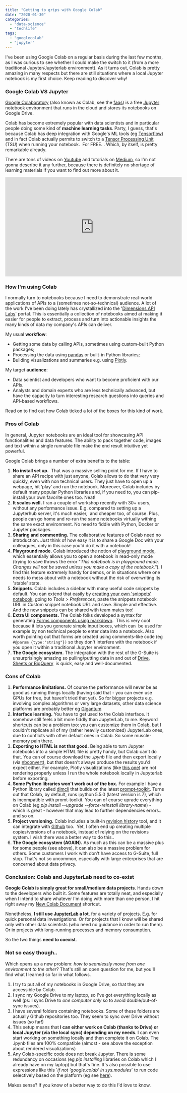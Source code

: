 ```yaml
---
title: "Getting to grips with Google Colab"
date: "2020-01-30"
categories: 
  - "data-science"
  - "techlife"
tags: 
  - "googlecolab"
  - "jupyter"
---
```


I've been using Google Colab on a regular basis during the last few months, as I was curious to see whether I could make the switch to it (from a more traditional Jupyter/Jupyterlab environment). As it turns out, Colab is pretty amazing in many respects but there are still situations where a local Jupyter notebook is my first choice. Keep reading to discover why!

### Google Colab VS Jupyter

[Google Colaboratory](https://colab.research.google.com/) (also known as Colab, see the [faqs](https://research.google.com/colaboratory/faq.html)) is a free [Jupyter](https://en.wikipedia.org/wiki/Project_Jupyter) notebook environment that runs in the cloud and stores its notebooks on Google Drive.

Colab has become extremely popular with data scientists and in particular people doing some kind of **machine learning tasks**. Party, I guess, that's because Colab has deep integration with Google's ML tools (eg [Tensorflow](https://en.wikipedia.org/wiki/TensorFlow)) and in fact Colab actually permits to switch to a [Tensor Processing Unit](https://en.wikipedia.org/wiki/Tensor_processing_unit) (TSU) when running your notebook.  For FREE. . Which, by itself, is pretty remarkable already.

There are tons of videos on [Youtube](https://www.youtube.com/results?search_query=google+colab) and tutorials on [Medium](https://towardsdatascience.com/search?q=google%20colab), so I'm not gonna describe it any further, because there is definitely no shortage of learning materials if you want to find out more about it.

<iframe width="560" height="315" src="https://www.youtube.com/embed/inN8seMm7UI?controls=0" title="YouTube video player" frameborder="0" allow="accelerometer; autoplay; clipboard-write; encrypted-media; gyroscope; picture-in-picture" allowfullscreen></iframe>

### How I'm using Colab

I normally turn to notebooks because I need to demonstrate real-world applications of APIs to a (sometimes not-so-technical) audience. A lot of the work I've been doing lately has crystallized into the '[Dimensions API Labs](https://digital-science.github.io/dimensions-api-lab/)' portal. This is essentially a collection of notebooks aimed at making it easier for people to extract, process and turn into actionable insights the many kinds of data my company's APIs can deliver.

My usual **workflow**:

- Getting some data by calling APIs, sometimes using custom-built Python packages;
- Processing the data using [pandas](https://en.wikipedia.org/wiki/Pandas_(software)) or built-in Python libraries;
- Building visualizations and summaries e.g. using [Plotly](https://plot.ly/python/).

My target **audience**:

- Data scientist and developers who want to become proficient with our APIs.
- Analysts and domain experts who are less technically advanced, but have the capacity to turn interesting research questions into queries and API-based workflows.

Read on to find out how Colab ticked a lot of the boxes for this kind of work.

### Pros of Colab

In general, Jupyter notebooks are an ideal tool for showcasing API functionalities and data features. The ability to pack together code, images and text within a single runnable file make the end result intuitive yet powerful.

Google Colab brings a number of extra benefits to the table:

1. **No install set up.**  That was a massive selling point for me. If I have to share an API recipe with just anyone, Colab allows to do that very very quickly, even with non technical users. They just have to open up a webpage, hit ‘play’ and run the notebook. Moreover, Colab includes by default many popular Python libraries and, if you need to, you can pip-install your own favorite ones too. Neat!
2. **It scales well.** I ran a couple of workshop recently with 30+ users, without any performance issue. E.g. compared to setting up a Jupyterhub server, it's much easier,  and cheaper too, of course. Plus, people can go home and re-run the same notebooks virtually withing the same exact environment. No need to fiddle with Python, Docker or Jupyter packages.
3. **Sharing and commenting.** The collaborative features of Colab need no introduction. Just think of how easy it is to share a Google Doc with your colleagues, only in this case you'd do it with a notebook!
4. **Playground mode.** Colab introduced the notion of [playground mode](https://stackoverflow.com/questions/52011084/what-is-playground-mode-in-googles-colaboratory), which essentially allows you to open a notebook in read-only mode (trying to save throws the error "_This notebook is in playground mode. Changes will not be saved unless you make a copy of the notebook."_). I find this feature extremely handy for demos, or in situations where one needs to mess about with a notebook without the risk of overwriting its 'stable' state.
5. **Snippets**. Colab includes a sidebar with many useful code snippets by default. You can extend that easily by [creating your own 'snippets' notebook](https://stackoverflow.com/questions/48760503/is-there-a-way-to-add-your-own-snippets-in-google-colaboratory), going to _Tools > Preferences_, paste the snippets notebook URL in Custom snippet notebook URL and save. Simple and effective. And the new snippets can be shared with team mates too!
6. **Extra UI components.** The Colab folks developed a syntax for generating [Forms components using markdown](https://colab.research.google.com/notebooks/forms.ipynb).  This is very cool because it lets you generate simple input boxes, which can  be used for example by non technical people to enter data into a notebook. Also worth pointing out that forms are created using comments-like code (eg `#@param {type:"string"})` so they don't interfere with the notebook if you open it within a traditional Jupyter environment.
7. **The Google ecosystem.** The integration with the rest of the G-Suite is unsurprisingly amazing so pulling/putting data in and out of [Drive, Sheets or BigQuery](https://colab.research.google.com/notebooks/io.ipynb)  is quick, easy and well-documented.

### Cons of Colab

1. **Performance limitations.** Of course the performance will never be as good as running things locally (having said that - you can even use GPUs for free, but haven’t tried that yet). So for bigger projects e.g. involving complex algorithms or very large datasets, other data science platforms are probably better eg [Gigantum](https://gigantum.com/)
2. **Interface learning.** You have to get used to the Colab interface. It somehow still feels a bit more fiddly than JupyterLab, to me. Keyword shortcuts can be a problem too: you can customize them in Colab, but I couldn't replicate all of my (rather heavily customized) JupyterLab ones, due to conflicts with other default ones in Colab. So some muscle-memory pain there.
3. **Exporting to HTML is not that good.** Being able to turn Jupyter notebooks into a simple HTML file is pretty handy, but Colab can't do that. You can of course download the ._ipynb_ file and then export locally (via [nbconvert](https://github.com/jupyter/nbconvert)), but that doesn't always produce the results you'd expect either. For example, Plotly visualizations (like [this one](https://digital-science.github.io/dimensions-api-lab/cookbooks/8-organizations/2-Industry-Collaboration.html#Putting-Countries-and-Collaborators-together%E2%80%A6)) are not rendering properly unless I run the whole notebook locally in Jupyterlab before exporting.
4. **Some Python libraries won't work out of the box.** For example I have a Python library called [dimcli](https://github.com/digital-science/dimcli) that builds on the latest [prompt-toolkit](https://python-prompt-toolkit.readthedocs.io/en/master/). Turns out that Colab, by default, runs ipython 5.5.0 (latest version is 7), which is incompatible with promt-toolkit. You can of course uprade everything on Colab (eg _pip install --upgrade --force-reinstall library-name_) - which is great - however that may lead to further dependencies errors.. and so on.
5. **Project versioning.** Colab includes a built-in [revision history](https://colab.research.google.com/github/googlecolab/colabtools/blob/master/notebooks/colab-github-demo.ipynb) tool, and it can integrate with [Github](https://colab.research.google.com/github/googlecolab/colabtools/blob/master/notebooks/colab-github-demo.ipynb) too.  Yet, I often end up creating multiple copies/versions of a notebook, instead of relying on the revisions system. I wish there was a better way to do this..
6. **The Google ecosystem (AGAIN).** As much as this can be a massive plus for some people (see above), it can also be a massive problem for others. Some customers I work with don't have access to G-Suite, full stop. That's not so uncommon, especially with large enterprises that are concerned about data privacy.

### Conclusion: Colab and JupyterLab need to co-exist

**Google Colab is simply great for small/medium data projects**. Hands down to the developers who built it. Some features are totally neat, and especially when I intend to share whatever I'm doing with more than one person, I hit right away my [New Colab Document](https://colab.research.google.com/notebook#create=true&language=python3) shortcut.

Nonetheless, **I still use [JupyterLab](https://jupyterlab.readthedocs.io/en/stable/) a lot**, for a variety of projects. E.g. for quick personal data investigations. Or for projects that I know will be shared only with other data scientists (who need no guidance in order to run them). Or in projects with long-running processes and memory consumption.

So the two things **need to coexist**. 

### Not so easy though..

Which opens up a new problem: _how to seamlessly move from one environment to the other_? That's still an open question for me, but you'll find what I learned so far in what follows.

1. I try to put all of my notebooks in Google Drive, so that they are accessible by Colab.
1. I sync my Google Drive to my laptop, so I've got everything locally as well (ps: I sync Drive to _one computer only_ so to avoid double/out-of-sync issues).
1. I have several folders containing notebooks. Some of these folders are actually Github repositories too. They seem to sync over Drive without issues (so far!)
1. This setup means that **I can either work on Colab (thanks to Drive) or local Jupyter (via the local sync) depending on my needs**. I can even start working on something locally and then complete it on Colab. The .ipynb files are 100% compatible (almost - see above the exception about rendered visualizations)
1. Any Colab-specific code does not break Jupyter. There is some redundancy on occasions (eg _pip installing_ libraries on Colab which I already have on my laptop) but that's fine. It's also possible to use expressions like this \`_if not 'google.colab' in sys.modules_\` to run code selectively based on the platform (eg see [here](https://digital-science.github.io/dimensions-api-lab/cookbooks/8-organizations/2-Industry-Collaboration.html#Load-libraries-and-log-in)).

 
Makes sense? If you know of a better way to do this I'd love to know. 